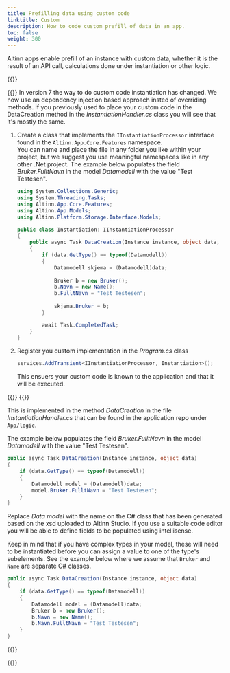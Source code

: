 ```yaml
---
title: Prefilling data using custom code
linktitle: Custom
description: How to code custom prefill of data in an app.
toc: false
weight: 300
---
```


Altinn apps enable prefill of an instance with custom data,
whether it is the result of an API call, calculations done under instantiation or other logic.

{{<content-version-selector classes="border-box">}}

{{<content-version-container version-label="v7">}}
In version 7 the way to do custom code instantiation has changed. We now use an dependency injection based approach insted of overriding methods. If you previously used to place your custom code in the DataCreation method in the _InstantiationHandler.cs_ class you will see that it's mostly the same.

1. Create a class that implements the `IInstantiationProcessor` interface found in the `Altinn.App.Core.Features` namespace.  
    You can name and place the file in any folder you like within your project, but we suggest you use meaningful namespaces like in any other .Net project.
    The example below populates the field _Bruker.FulltNavn_ in the model _Datamodell_ with the value "Test Testesen".
    ```C# {hl_lines=[23]}
    using System.Collections.Generic;
    using System.Threading.Tasks;
    using Altinn.App.Core.Features;
    using Altinn.App.Models;
    using Altinn.Platform.Storage.Interface.Models;

    public class Instantiation: IInstantiationProcessor
    {
        public async Task DataCreation(Instance instance, object data, Dictionary<string, string> prefill)
        {
            if (data.GetType() == typeof(Datamodell))
            {
                Datamodell skjema = (Datamodell)data;
                
                Bruker b = new Bruker();
                b.Navn = new Name();
                b.FulltNavn = "Test Testesen";
                
                skjema.Bruker = b;
            }

            await Task.CompletedTask;
        }
    }
    ```
2. Register you custom implementation in the _Program.cs_ class
    ```C#
    services.AddTransient<IInstantiationProcessor, Instantiation>();
    ```
    This ensuers your custom code is known to the application and that it will be executed.

{{</content-version-container>}}
{{<content-version-container version-label="v4, v5, v6">}}

This is implemented in the method _DataCreation_ in the file _InstantiationHandler.cs_ that can be found in the application repo under `App/logic`.

The example below populates the field _Bruker.FulltNavn_ in the model _Datamodell_ with the value "Test Testesen".

```C# {hl_lines=[6]}
public async Task DataCreation(Instance instance, object data)
{
    if (data.GetType() == typeof(Datamodell))
    {
        Datamodell model = (Datamodell)data;
        model.Bruker.FulltNavn = "Test Testesen";
    }
}
```

Replace _Data model_ with the name on the C# class that has been generated based 
on the xsd uploaded to Altinn Studio. If you use a suitable code editor you will be able to define fields
to be populated using intellisense.

Keep in mind that if you have complex types in your model, these will need to be instantiated before you can
assign a value to one of the type's subelements. See the example below where we assume that `Bruker` and 
`Name` are separate C# classes.

```C#
public async Task DataCreation(Instance instance, object data)
{
    if (data.GetType() == typeof(Datamodell))
    {
        Datamodell model = (Datamodell)data;
        Bruker b = new Bruker();
        b.Navn = new Name();
        b.Navn.FulltNavn = "Test Testesen";
    }
}
```
{{</content-version-container>}}

{{</content-version-selector>}}